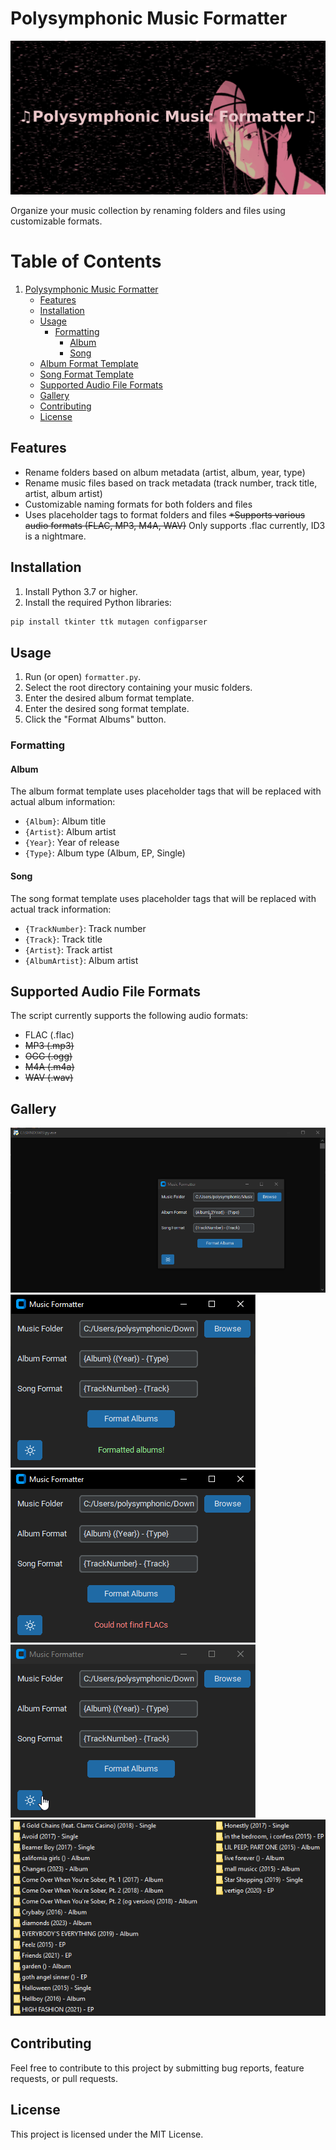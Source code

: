 
# Polysymphonic Music Formatter

<img src="./img/banner.gif">

Organize your music collection by renaming folders and files using customizable formats.

# Table of Contents

1. [Polysymphonic Music Formatter](#polysymphonic-music-formatter)
   - [Features](#features)
   - [Installation](#installation)
   - [Usage](#usage)
     - [Formatting](#formatting)
       - [Album](#album)
       - [Song](#song)
   - [Album Format Template](#album-format-template)
   - [Song Format Template](#song-format-template)
   - [Supported Audio File Formats](#supported-audio-file-formats)
   - [Gallery](#gallery)
   - [Contributing](#contributing)
   - [License](#license)



## Features

* Rename folders based on album metadata (artist, album, year, type)
* Rename music files based on track metadata (track number, track title, artist, album artist)
* Customizable naming formats for both folders and files
* Uses placeholder tags to format folders and files
~~*Supports various audio formats (FLAC, MP3, M4A, WAV)~~
Only supports .flac currently, ID3 is a nightmare.

## Installation

1. Install Python 3.7 or higher.
2. Install the required Python libraries:
```bash
pip install tkinter ttk mutagen configparser
```

## Usage

1. Run (or open) `formatter.py`.
2. Select the root directory containing your music folders.
3. Enter the desired album format template.
4. Enter the desired song format template.
5. Click the "Format Albums" button.
### Formatting
#### Album

The album format template uses placeholder tags that will be replaced with actual album information:

- `{Album}`: Album title
- `{Artist}`: Album artist
- `{Year}`: Year of release
- `{Type}`: Album type (Album, EP, Single)

#### Song

The song format template uses placeholder tags that will be replaced with actual track information:

- `{TrackNumber}`: Track number
- `{Track}`: Track title
- `{Artist}`: Track artist
- `{AlbumArtist}`: Album artist

## Supported Audio File Formats

The script currently supports the following audio formats:

- FLAC (.flac)
- ~~MP3 (.mp3)~~
- ~~OGG (.ogg)~~
- ~~M4A (.m4a)~~
- ~~WAV (.wav)~~

## Gallery
<img src="./img/format.gif">
<img src="./img/success.png">
<img src="./img/error.png">
<img src="./img/theme.gif">
<img src="./img/file.png">


## Contributing

Feel free to contribute to this project by submitting bug reports, feature requests, or pull requests.

## License

This project is licensed under the MIT License.
